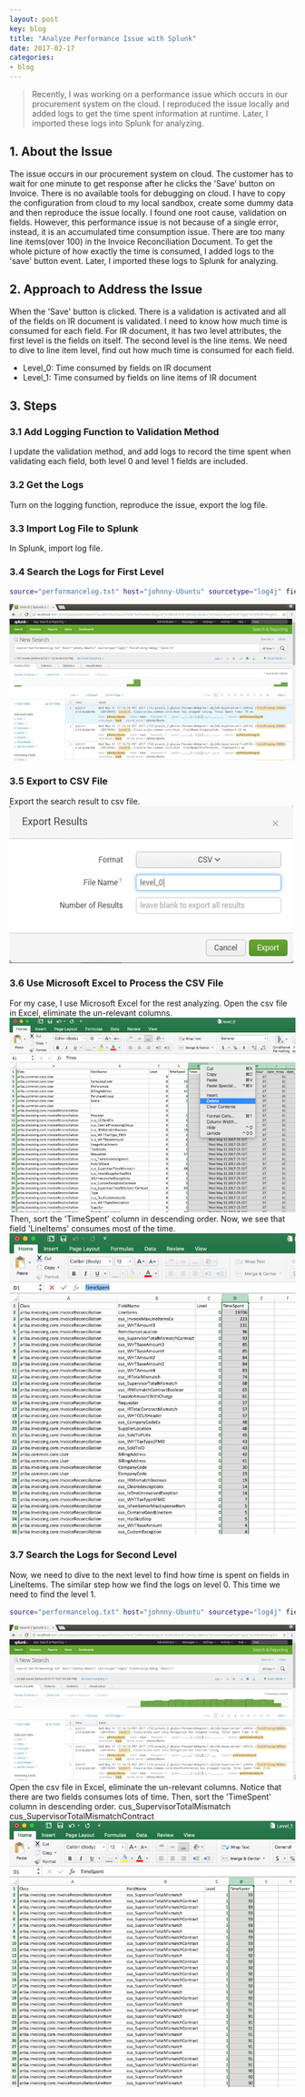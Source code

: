 ```yaml
---
layout: post
key: blog
title: "Analyze Performance Issue with Splunk"
date: 2017-02-17
categories:
- blog
---
```


> Recently, I was working on a performance issue which occurs in our procurement system on the cloud. I reproduced the issue locally and added logs to get the time spent information at runtime. Later, I imported these logs into Splunk for analyzing.

## 1. About the Issue
The issue occurs in our procurement system on cloud. The customer has to wait for one minute to get response after he clicks the 'Save' button on Invoice. There is no available tools for debugging on cloud. I have to copy the configuration from cloud to my local sandbox, create some dummy data and then reproduce the issue locally. I found one root cause, validation on fields. However, this performance issue is not because of a single error, instead, it is an accumulated time consumption issue. There are too many line items(over 100) in the Invoice Reconciliation Document. To get the whole picture of how exactly the time is consumed, I added logs to the 'save' button event. Later, I imported these logs to Splunk for analyzing.

## 2. Approach to Address the Issue
When the 'Save' button is clicked. There is a validation is activated and all of the fields on IR document is validated. I need to know how much time is consumed for each field. For IR document, it has two level attributes, the first level is the fields on itself. The second level is the line items. We need to dive to line item level, find out how much time is consumed for each field.  
* Level_0: Time consumed by fields on IR document  
* Level_1: Time consumed by fields on line items of IR document  

## 3. Steps
### 3.1 Add Logging Function to Validation Method
I update the validation method, and add logs to record the time spent when validating each field, both level 0 and level 1 fields are included.
### 3.2 Get the Logs
Turn on the logging function, reproduce the issue, export the log file.
### 3.3 Import Log File to Splunk
In Splunk, import log file.
### 3.4 Search the Logs for First Level
```sh
source="performancelog.txt" host="johnny-Ubuntu" sourcetype="log4j" fieldtiming:debug "level=0"
```
![MIME Type](/public/pics/2017-02-17/level0.png)  
### 3.5 Export to CSV File
Export the search result to csv file.  
![MIME Type](/public/pics/2017-02-17/export.png)  
### 3.6 Use Microsoft Excel to Process the CSV File
For my case, I use Microsoft Excel for the rest analyzing.
Open the csv file in Excel, eliminate the un-relevant columns.
![MIME Type](/public/pics/2017-02-17/eliminate.png)  
Then, sort the 'TimeSpent' column in descending order. Now, we see that field 'LineItems' consumes most of the time.
![MIME Type](/public/pics/2017-02-17/level0sorted.png)  

### 3.7 Search the Logs for Second Level
Now, we need to dive to the next level to find how time is spent on fields in LineItems.
The similar step how we find the logs on level 0. This time we need to find the level 1.
```sh
source="performancelog.txt" host="johnny-Ubuntu" sourcetype="log4j" fieldtiming:debug "level=0"
```
![MIME Type](/public/pics/2017-02-17/level1.png)  
Open the csv file in Excel, eliminate the un-relevant columns.
Notice that there are two fields consumes lots of time.
Then, sort the 'TimeSpent' column in descending order.
cus_SupervisorTotalMismatch
cus_SupervisorTotalMismatchContract
![MIME Type](/public/pics/2017-02-17/level1sorted.png)  
